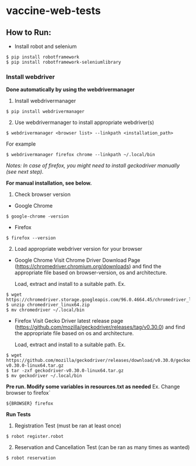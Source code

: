 # vaccine-web-tests

## How to Run:
- Install robot and selenium
```
$ pip install robotframework
$ pip install robotframework-seleniumlibrary
```
### Install webdriver

**Done automatically by using the webdrivermanager**
1. Install webdrivermanager
```
$ pip install webdrivermanager
```

2. Use webdrivermanager to install appropriate webdriver(s)
```
$ webdrivermanager <browser list> --linkpath <installation_path>
```
For example
```
$ webdrivermanager firefox chrome --linkpath ~/.local/bin
```
*Notes: In case of firefox, you might need to install geckodriver manually (see next step).*

**For manual installation, see below.**

1. Check browser version
- Google Chrome
```
$ google-chrome -version
```
- Firefox
```
$ firefox --version
```

2. Load appropriate webdriver version for your browser

- Google Chrome
Visit Chrome Driver Download Page (https://chromedriver.chromium.org/downloads)
and find the appropriate file based on browser-version, os and architecture.

  Load, extract and install to a suitable path.
Ex.
```
$ wget https://chromedriver.storage.googleapis.com/96.0.4664.45/chromedriver_linux64.zip
$ unzip chromedriver_linux64.zip
$ mv chromedriver ~/.local/bin
```

- Firefox
Visit Gecko Driver latest release page
(https://github.com/mozilla/geckodriver/releases/tag/v0.30.0)
and find the appropriate file based on os and architecture.

  Load, extract and install to a suitable path.
Ex.
```
$ wget https://github.com/mozilla/geckodriver/releases/download/v0.30.0/geckodriver-v0.30.0-linux64.tar.gz
$ tar -zxf geckodriver-v0.30.0-linux64.tar.gz
$ mv geckodriver ~/.local/bin
```

**Pre run. Modify some variables in resources.txt as needed**
Ex. Change browser to firefox`
```robot
${BROWSER} firefox
```

**Run Tests**

1. Registration Test (must be ran at least once)
```
$ robot register.robot
```
2. Reservation and Cancellation Test (can be ran as many times as wanted)
```
$ robot reservation
```
